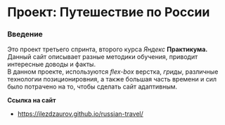 # Проект: Путешествие по России

### Введение
Это проект третьего спринта, второго курса *Яндекс* **Практикума.**
Данный сайт описывает разные методики обучения, приводит интересные доводы и факты.  
В данном проекте, используются *flex-box* верстка, *гриды*, различные технологии позиционировния, а также большая часть времени и 
сил было потрачено на то, чтобы сделать сайт адаптивным. 

**Ссылка на сайт**
* https://ilezdzaurov.github.io/russian-travel/

